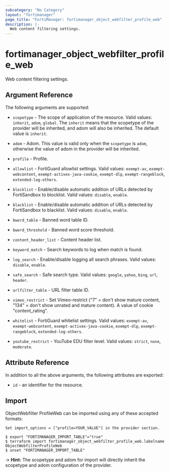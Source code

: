 ```yaml
---
subcategory: "No Category"
layout: "fortimanager"
page_title: "FortiManager: fortimanager_object_webfilter_profile_web"
description: |-
  Web content filtering settings.
---
```


# fortimanager_object_webfilter_profile_web
Web content filtering settings.

## Argument Reference


The following arguments are supported:

* `scopetype` - The scope of application of the resource. Valid values: `inherit`, `adom`, `global`. The `inherit` means that the scopetype of the provider will be inherited, and adom will also be inherited. The default value is `inherit`.
* `adom` - Adom. This value is valid only when the `scopetype` is `adom`, otherwise the value of adom in the provider will be inherited.
* `profile` - Profile.

* `allowlist` - FortiGuard allowlist settings. Valid values: `exempt-av`, `exempt-webcontent`, `exempt-activex-java-cookie`, `exempt-dlp`, `exempt-rangeblock`, `extended-log-others`.

* `blocklist` - Enable/disable automatic addition of URLs detected by FortiSandbox to blocklist. Valid values: `disable`, `enable`.

* `blacklist` - Enable/disable automatic addition of URLs detected by FortiSandbox to blacklist. Valid values: `disable`, `enable`.

* `bword_table` - Banned word table ID.
* `bword_threshold` - Banned word score threshold.
* `content_header_list` - Content header list.
* `keyword_match` - Search keywords to log when match is found.
* `log_search` - Enable/disable logging all search phrases. Valid values: `disable`, `enable`.

* `safe_search` - Safe search type. Valid values: `google`, `yahoo`, `bing`, `url`, `header`.

* `urlfilter_table` - URL filter table ID.
* `vimeo_restrict` - Set Vimeo-restrict ("7" = don't show mature content, "134" = don't show unrated and mature content). A value of cookie "content_rating".
* `whitelist` - FortiGuard whitelist settings. Valid values: `exempt-av`, `exempt-webcontent`, `exempt-activex-java-cookie`, `exempt-dlp`, `exempt-rangeblock`, `extended-log-others`.

* `youtube_restrict` - YouTube EDU filter level. Valid values: `strict`, `none`, `moderate`.



## Attribute Reference

In addition to all the above arguments, the following attributes are exported:
* `id` - an identifier for the resource.

## Import

ObjectWebfilter ProfileWeb can be imported using any of these accepted formats:
```
Set import_options = ["profile=YOUR_VALUE"] in the provider section.

$ export "FORTIMANAGER_IMPORT_TABLE"="true"
$ terraform import fortimanager_object_webfilter_profile_web.labelname ObjectWebfilterProfileWeb
$ unset "FORTIMANAGER_IMPORT_TABLE"
```
-> **Hint:** The scopetype and adom for import will directly inherit the scopetype and adom configuration of the provider.
